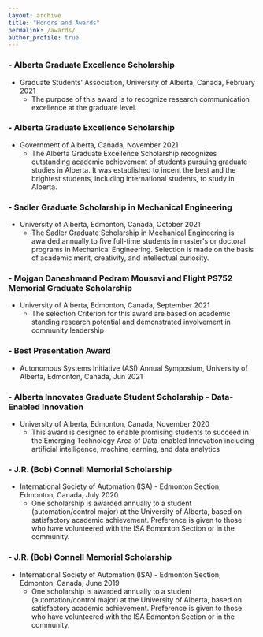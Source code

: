 ```yaml
---
layout: archive
title: "Honors and Awards"
permalink: /awards/
author_profile: true
---
```

### - Alberta Graduate Excellence Scholarship
* Graduate Students’ Association, University of Alberta, Canada, February 2021 
    * The purpose of this award is to recognize research communication excellence at the graduate level.

### - Alberta Graduate Excellence Scholarship
* Government of Alberta, Canada, November 2021 
    * The Alberta Graduate Excellence Scholarship recognizes outstanding academic achievement of students pursuing graduate studies in Alberta. It was established to incent the best and the brightest students, including international students, to study in Alberta.


### - Sadler Graduate Scholarship in Mechanical Engineering
* University of Alberta, Edmonton, Canada, October 2021 
    * The Sadler Graduate Scholarship in Mechanical Engineering is awarded annually to five full-time students in master's or doctoral programs in Mechanical Engineering. Selection is made on the basis of academic merit, creativity, and intellectual curiosity.

### - Mojgan Daneshmand Pedram Mousavi and Flight PS752 Memorial Graduate Scholarship 
* University of Alberta, Edmonton, Canada, September 2021 
    * The selection Criterion for this award are based on academic standing research potential and demonstrated involvement in community leadership

### - Best Presentation Award
* Autonomous Systems Initiative (ASI) Annual Symposium, University of Alberta, Edmonton, Canada, Jun 2021 


### - Alberta Innovates Graduate Student Scholarship - Data-Enabled Innovation
* University of Alberta, Edmonton, Canada, November 2020
    * This award is designed to enable promising students to succeed in the Emerging Technology Area of Data-enabled Innovation including artificial intelligence, machine learning, and data analytics


### - J.R. (Bob) Connell Memorial Scholarship
* International Society of Automation (ISA) - Edmonton Section, Edmonton, Canada, July 2020 
    * One scholarship is awarded annually to a student (automation/control major) at the University of Alberta, based on satisfactory academic achievement. Preference is given to those who have volunteered with the ISA Edmonton Section or in the community.

### - J.R. (Bob) Connell Memorial Scholarship
* International Society of Automation (ISA) - Edmonton Section, Edmonton, Canada, June 2019 
    * One scholarship is awarded annually to a student (automation/control major) at the University of Alberta, based on satisfactory academic achievement. Preference is given to those who have volunteered with the ISA Edmonton Section or in the community.